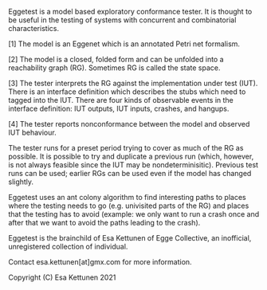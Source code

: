 Eggetest is a model based exploratory conformance tester. It is
thought to be useful in the testing of systems with concurrent and
combinatorial characteristics.

[1] The model is an Eggenet which is an annotated Petri net formalism.

[2] The model is a closed, folded form and can be unfolded into a
reachability graph (RG). Sometimes RG is called the state space.

[3] The tester interprets the RG against the implementation under test
(IUT). There is an interface definition which describes the stubs
which need to tagged into the IUT. There are four kinds of observable
events in the interface definition: IUT outputs, IUT inputs, crashes,
and hangups.

[4] The tester reports nonconformance between the model and observed
IUT behaviour.

The tester runs for a preset period trying to cover as much
of the RG as possible. It is possible to try and duplicate a previous
run (which, however, is not always feasible since the IUT may be
nondeterminisitic). Previous test runs can be used; earlier RGs can be
used even if the model has changed slightly.

Eggetest uses an ant colony algorithm to find interesting paths to
places where the testing needs to go (e.g. univisited parts of the RG)
and places that the testing has to avoid (example: we only want to run
a crash once and after that we want to avoid the paths leading to the
crash).

Eggetest is the brainchild of Esa Kettunen of Egge Collective, an
inofficial, unregistered collection of individual.

Contact esa.kettunen[at]gmx.com for more information.

Copyright (C) Esa Kettunen 2021